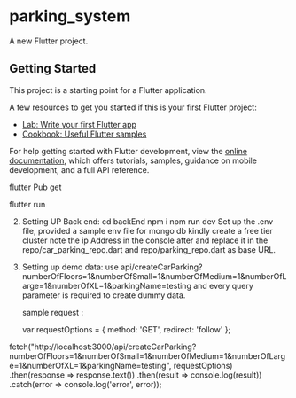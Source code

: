 # parking_system

A new Flutter project.

## Getting Started

This project is a starting point for a Flutter application.

A few resources to get you started if this is your first Flutter project:

- [Lab: Write your first Flutter app](https://docs.flutter.dev/get-started/codelab)
- [Cookbook: Useful Flutter samples](https://docs.flutter.dev/cookbook)

For help getting started with Flutter development, view the
[online documentation](https://docs.flutter.dev/), which offers tutorials,
samples, guidance on mobile development, and a full API reference.


 
flutter Pub get

flutter run


2. Setting UP Back end:
   cd backEnd
   npm i
   npm run dev
   Set up the .env file, provided a sample env file
   for mongo db kindly create a free tier cluster
   note the ip Address in the console after and replace it in the repo/car_parking_repo.dart and repo/parking_repo.dart as base URL.

3. Setting up demo data:
   use api/createCarParking?numberOfFloors=1&numberOfSmall=1&numberOfMedium=1&numberOfLarge=1&numberOfXL=1&parkingName=testing
   and every query parameter is required to create dummy data.


   sample request : 

   var requestOptions = {
  method: 'GET',
  redirect: 'follow'
};

fetch("http://localhost:3000/api/createCarParking?numberOfFloors=1&numberOfSmall=1&numberOfMedium=1&numberOfLarge=1&numberOfXL=1&parkingName=testing", requestOptions)
  .then(response => response.text())
  .then(result => console.log(result))
  .catch(error => console.log('error', error));
